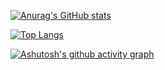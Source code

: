 [![Anurag's GitHub stats](https://github-readme-stats.vercel.app/api?username=wbs2788&theme=radical)](https://github.com/anuraghazra/github-readme-stats)

[![Top Langs](https://github-readme-stats.vercel.app/api/top-langs/?username=wbs2788&layout=compact&theme=radical)](https://github.com/wbs2788/github-readme-stats)

[![Ashutosh's github activity graph](https://activity-graph.herokuapp.com/graph?username=wbs2788&theme=radical)](https://github.com/wbs2788/github-readme-activity-graph)

